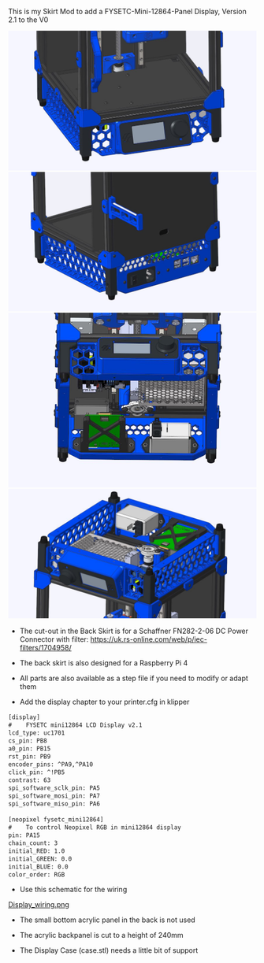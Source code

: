 This is my Skirt Mod to add a FYSETC-Mini-12864-Panel Display, Version 2.1 to the V0
 
![alt text](https://github.com/PurchenZuPoden/VoronUsers/blob/master/printer_mods/PurchenZuPoden/V0SKIRT_W_DISPLAY/03.JPG?raw=true)
![alt text](https://github.com/PurchenZuPoden/VoronUsers/blob/master/printer_mods/PurchenZuPoden/V0SKIRT_W_DISPLAY/04.JPG?raw=true)
![alt text](https://github.com/PurchenZuPoden/VoronUsers/blob/master/printer_mods/PurchenZuPoden/V0SKIRT_W_DISPLAY/02.JPG?raw=true)
![alt text](https://github.com/PurchenZuPoden/VoronUsers/blob/master/printer_mods/PurchenZuPoden/V0SKIRT_W_DISPLAY/01.JPG?raw=true)

- The cut-out in the Back Skirt is for a 
Schaffner FN282-2-06 DC Power Connector with filter:
https://uk.rs-online.com/web/p/iec-filters/1704958/

- The back skirt is also designed for a Raspberry Pi 4

- All parts are also available as a step file if you need to modify or adapt them

- Add the display chapter to your printer.cfg in klipper

```
[display]
#    FYSETC mini12864 LCD Display v2.1
lcd_type: uc1701
cs_pin: PB8
a0_pin: PB15
rst_pin: PB9
encoder_pins: ^PA9,^PA10
click_pin: ^!PB5
contrast: 63
spi_software_sclk_pin: PA5
spi_software_mosi_pin: PA7
spi_software_miso_pin: PA6

[neopixel fysetc_mini12864]
#    To control Neopixel RGB in mini12864 display
pin: PA15
chain_count: 3
initial_RED: 1.0
initial_GREEN: 0.0
initial_BLUE: 0.0
color_order: RGB
```

- Use this schematic for the wiring

[Display_wiring.png](Display_wiring.png)

- The small bottom acrylic panel in the back is not used

- The acrylic backpanel is cut to a height of 240mm

- The Display Case (case.stl) needs a little bit of support 
